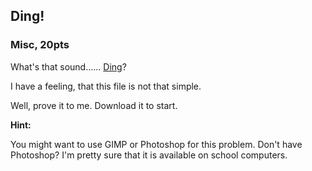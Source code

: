 ## Ding!

### Misc, 20pts

What's that sound...... [Ding](https://raw.githubusercontent.com/mdhack/ctf/master/ding.mp3)?

I have a feeling, that this file is not that simple.

Well, prove it to me. Download it to start.



**Hint:**

You might want to use GIMP or Photoshop for this problem. Don't have Photoshop? I'm pretty sure that it is available on school computers.



